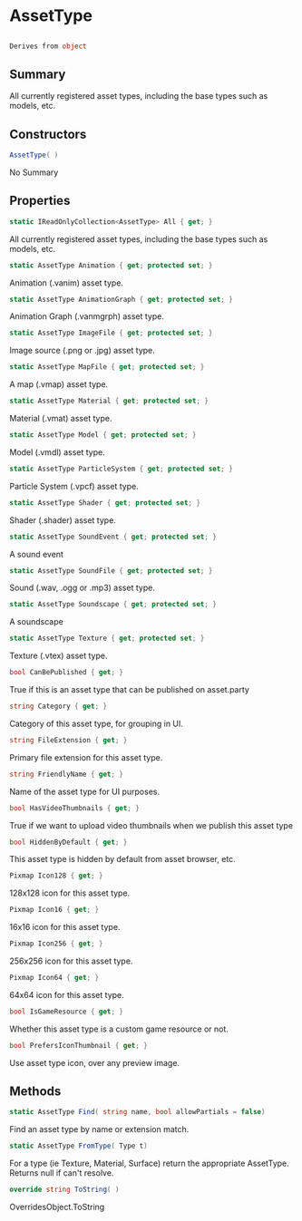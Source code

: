 # AssetType

## 
```c#
Derives from object
```

## Summary

All currently registered asset types, including the base types such as models, etc.
## Constructors

```c#
AssetType( ) 
```
No Summary
## Properties

```c#
static IReadOnlyCollection<AssetType> All { get; } 
```
All currently registered asset types, including the base types such as models, etc.
```c#
static AssetType Animation { get; protected set; } 
```
Animation (.vanim) asset type.
```c#
static AssetType AnimationGraph { get; protected set; } 
```
Animation Graph (.vanmgrph) asset type.
```c#
static AssetType ImageFile { get; protected set; } 
```
Image source (.png or .jpg) asset type.
```c#
static AssetType MapFile { get; protected set; } 
```
A map (.vmap) asset type.
```c#
static AssetType Material { get; protected set; } 
```
Material (.vmat) asset type.
```c#
static AssetType Model { get; protected set; } 
```
Model (.vmdl) asset type.
```c#
static AssetType ParticleSystem { get; protected set; } 
```
Particle System (.vpcf) asset type.
```c#
static AssetType Shader { get; protected set; } 
```
Shader (.shader) asset type.
```c#
static AssetType SoundEvent { get; protected set; } 
```
A sound event
```c#
static AssetType SoundFile { get; protected set; } 
```
Sound (.wav, .ogg or .mp3) asset type.
```c#
static AssetType Soundscape { get; protected set; } 
```
A soundscape
```c#
static AssetType Texture { get; protected set; } 
```
Texture (.vtex) asset type.
```c#
bool CanBePublished { get; } 
```
True if this is an asset type that can be published on asset.party
```c#
string Category { get; } 
```
Category of this asset type, for grouping in UI.
```c#
string FileExtension { get; } 
```
Primary file extension for this asset type.
```c#
string FriendlyName { get; } 
```
Name of the asset type for UI purposes.
```c#
bool HasVideoThumbnails { get; } 
```
True if we want to upload video thumbnails when we publish this asset type
```c#
bool HiddenByDefault { get; } 
```
This asset type is hidden by default from asset browser, etc.
```c#
Pixmap Icon128 { get; } 
```
128x128 icon for this asset type.
```c#
Pixmap Icon16 { get; } 
```
16x16 icon for this asset type.
```c#
Pixmap Icon256 { get; } 
```
256x256 icon for this asset type.
```c#
Pixmap Icon64 { get; } 
```
64x64 icon for this asset type.
```c#
bool IsGameResource { get; } 
```
Whether this asset type is a custom game resource or not.
```c#
bool PrefersIconThumbnail { get; } 
```
Use asset type icon, over any preview image.
## Methods

```c#
static AssetType Find( string name, bool allowPartials = false) 
```
Find an asset type by name or extension match.
```c#
static AssetType FromType( Type t) 
```
For a type (ie Texture, Material, Surface) return the appropriate AssetType.
Returns null if can't resolve.
```c#
override string ToString( ) 
```
OverridesObject.ToString
